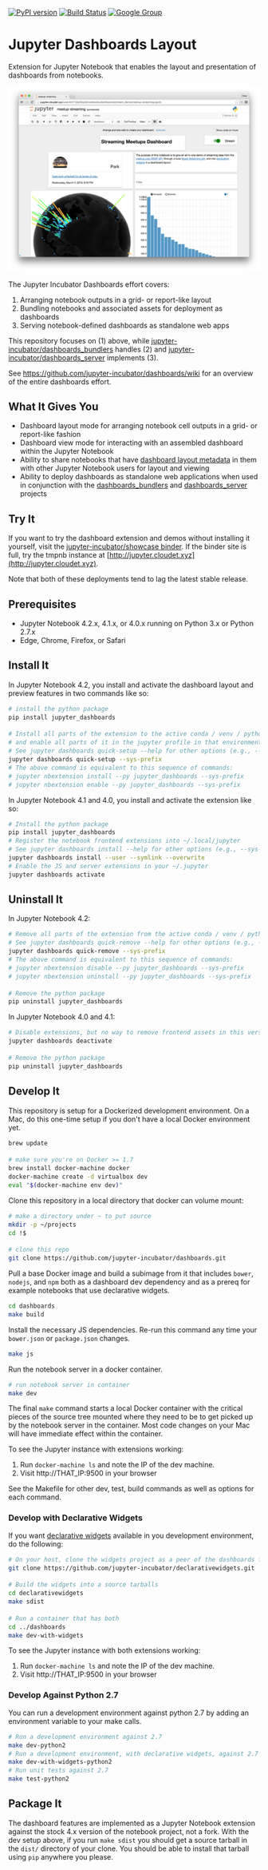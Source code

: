 [![PyPI version](https://badge.fury.io/py/jupyter_dashboards.svg)](https://badge.fury.io/py/jupyter_dashboards) [![Build Status](https://travis-ci.org/jupyter-incubator/dashboards.svg?branch=master)](https://travis-ci.org/jupyter-incubator/dashboards) [![Google Group](https://img.shields.io/badge/-Google%20Group-lightgrey.svg)](https://groups.google.com/forum/#!forum/jupyter)

# Jupyter Dashboards Layout

Extension for Jupyter Notebook that enables the layout and presentation of dashboards from notebooks.

![Dashboard layout screenshot](etc/dashboards_intro.png)

The Jupyter Incubator Dashboards effort covers:

1. Arranging notebook outputs in a grid- or report-like layout 
2. Bundling notebooks and associated assets for deployment as dashboards 
3. Serving notebook-defined dashboards as standalone web apps

This repository focuses on (1) above, while [jupyter-incubator/dashboards_bundlers](https://github.com/jupyter-incubator/dashboards_bundlers) handles (2) and [jupyter-incubator/dashboards_server](https://github.com/jupyter-incubator/dashboards_server) implements (3).

See https://github.com/jupyter-incubator/dashboards/wiki for an overview of the entire dashboards effort.

## What It Gives You

* Dashboard layout mode for arranging notebook cell outputs in a grid- or report-like fashion
* Dashboard view mode for interacting with an assembled dashboard within the Jupyter Notebook
* Ability to share notebooks that have [dashboard layout metadata](https://github.com/jupyter-incubator/dashboards/wiki/Dashboard-Metadata-and-Rendering) in them with other Jupyter Notebook users for layout and viewing
* Ability to deploy dashboards as standalone web applications when used in conjunction with the [dashboards_bundlers](https://github.com/jupyter-incubator/dashboards_bundlers) and [dashboards_server](https://github.com/jupyter-incubator/dashboards_server) projects

## Try It

If you want to try the dashboard extension and demos without installing it yourself, visit the [jupyter-incubator/showcase binder](http://mybinder.org/repo/jupyter-incubator/showcase). If the binder site is full, try the tmpnb instance at [http://jupyter.cloudet.xyz](http://jupyter.cloudet.xyz).

Note that both of these deployments tend to lag the latest stable release.

## Prerequisites

* Jupyter Notebook 4.2.x, 4.1.x, or 4.0.x running on Python 3.x or Python 2.7.x
* Edge, Chrome, Firefox, or Safari

## Install It

In Jupyter Notebook 4.2, you install and activate the dashboard layout and preview features in two commands like so:

```bash
# install the python package
pip install jupyter_dashboards

# Install all parts of the extension to the active conda / venv / python env
# and enable all parts of it in the jupyter profile in that environment
# See jupyter dashboards quick-setup --help for other options (e.g., --user)
jupyter dashboards quick-setup --sys-prefix
# The above command is equivalent to this sequence of commands:
# jupyter nbextension install --py jupyter_dashboards --sys-prefix
# jupyter nbextension enable --py jupyter_dashboards --sys-prefix
```

In Jupyter Notebook 4.1 and 4.0, you install and activate the extension like so:

```bash
# Install the python package
pip install jupyter_dashboards
# Register the notebook frontend extensions into ~/.local/jupyter
# See jupyter dashboards install --help for other options (e.g., --sys-prefix)
jupyter dashboards install --user --symlink --overwrite
# Enable the JS and server extensions in your ~/.jupyter
jupyter dashboards activate
```

## Uninstall It

In Jupyter Notebook 4.2:

```bash
# Remove all parts of the extension from the active conda / venv / python env
# See jupyter dashboards quick-remove --help for other options (e.g., --user)
jupyter dashboards quick-remove --sys-prefix
# The above command is equivalent to this sequence of commands:
# jupyter nbextension disable --py jupyter_dashboards --sys-prefix
# jupyter nbextension uninstall --py jupyter_dashboards --sys-prefix

# Remove the python package
pip uninstall jupyter_dashboards
```

In Jupyter Notebook 4.0 and 4.1:

```bash
# Disable extensions, but no way to remove frontend assets in this version
jupyter dashboards deactivate

# Remove the python package
pip uninstall jupyter_dashboards
```

## Develop It

This repository is setup for a Dockerized development environment. On a Mac, do this one-time setup if you don't have a local Docker environment yet.

```bash
brew update

# make sure you're on Docker >= 1.7
brew install docker-machine docker
docker-machine create -d virtualbox dev
eval "$(docker-machine env dev)"
```

Clone this repository in a local directory that docker can volume mount:

```bash
# make a directory under ~ to put source
mkdir -p ~/projects
cd !$

# clone this repo
git clone https://github.com/jupyter-incubator/dashboards.git
```

Pull a base Docker image and build a subimage from it that includes `bower`, `nodejs`, and `npm` both as a dashboard dev dependency and as a prereq for example notebooks that use declarative widgets.

```bash
cd dashboards
make build
```

Install the necessary JS dependencies. Re-run this command any time your `bower.json` or `package.json` changes.

```bash
make js
```

Run the notebook server in a docker container.

```bash
# run notebook server in container
make dev
```

The final `make` command starts a local Docker container with the critical pieces of the source tree mounted where they need to be to get picked up by the notebook server in the container. Most code changes on your Mac will have immediate effect within the container.

To see the Jupyter instance with extensions working:

1. Run `docker-machine ls` and note the IP of the dev machine.
2. Visit http://THAT_IP:9500 in your browser

See the Makefile for other dev, test, build commands as well as options for each command.

### Develop with Declarative Widgets

If you want [declarative widgets](https://github.com/jupyter-incubator/declarativewidgets) available in you development environment, do the following:

```bash
# On your host, clone the widgets project as a peer of the dashboards folder
git clone https://github.com/jupyter-incubator/declarativewidgets.git

# Build the widgets into a source tarballs
cd declarativewidgets
make sdist

# Run a container that has both
cd ../dashboards
make dev-with-widgets
```

To see the Jupyter instance with both extensions working:

1. Run `docker-machine ls` and note the IP of the dev machine.
2. Visit http://THAT_IP:9500 in your browser

### Develop Against Python 2.7

You can run a development environment against python 2.7 by adding an environment variable to your make calls.

```bash
# Run a development environment against 2.7
make dev-python2
# Run a development environment, with declarative widgets, against 2.7
make dev-with-widgets-python2
# Run unit tests against 2.7
make test-python2
```

## Package It

The dashboard features are implemented as a Jupyter Notebook extension against the stock 4.x version of the notebook project, not a fork. With the dev setup above, if you run `make sdist` you should get a source tarball in the `dist/` directory of your clone. You should be able to install that tarball using `pip` anywhere you please.
